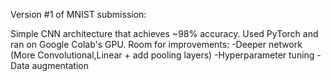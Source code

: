 Version #1 of MNIST submission:

Simple CNN architecture that achieves ~98% accuracy. 
Used PyTorch and ran on Google Colab's GPU. Room for improvements:
-Deeper network (More Convolutional,Linear + add pooling layers)
-Hyperparameter tuning
-Data augmentation
